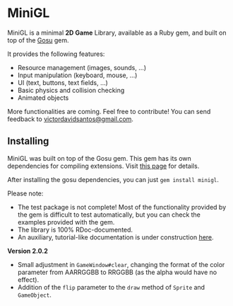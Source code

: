 # MiniGL

MiniGL is a minimal **2D Game** Library, available as a Ruby gem, and built on
top of the [Gosu](http://www.libgosu.org/) gem.

It provides the following features:

  * Resource management (images, sounds, ...)
  * Input manipulation (keyboard, mouse, ...)
  * UI (text, buttons, text fields, ...)
  * Basic physics and collision checking
  * Animated objects

More functionalities are coming. Feel free to contribute! You can send feedback
to victordavidsantos@gmail.com.

## Installing

MiniGL was built on top of the Gosu gem. This gem has its own dependencies for
compiling extensions. Visit
[this page](https://github.com/jlnr/gosu/wiki/Getting-Started-on-Linux) for
details.

After installing the gosu dependencies, you can just `gem install minigl`.

Please note:

  * The test package is not complete! Most of the functionality
provided by the gem is difficult to test automatically, but you can check the
examples provided with the gem.
  * The library is 100% RDoc-documented.
  * An auxiliary, tutorial-like documentation is under construction
[here](https://github.com/victords/minigl/wiki/How-To).

**Version 2.0.2**

  * Small adjustment in `GameWindow#clear`, changing the format of the color
parameter from AARRGGBB to RRGGBB (as the alpha would have no effect).
  * Addition of the `flip` parameter to the `draw` method of `Sprite` and
`GameObject`.
